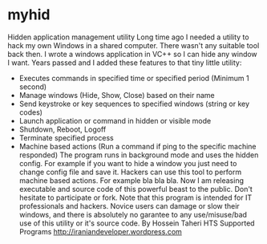 # myhid
Hidden application management utility
Long time ago I needed a utility to hack my own Windows in a shared computer. There wasn't any suitable tool back then. I wrote a windows application in VC++ so I can hide any window I want.
Years passed and I added these features to that tiny little utility:
- Executes commands in specified time or specified period (Minimum 1 second)
- Manage windows (Hide, Show, Close) based on their name
- Send keystroke or key sequences to specified windows (string or key codes)
- Launch application or command in hidden or visible mode
- Shutdown, Reboot, Logoff
- Terminate specified process
- Machine based actions (Run a command if ping to the specific machine responded)
The program runs in background mode and uses the hidden config. For example if you want to hide a window you just need to change config file and save it.
Hackers can use this tool to perform machine based actions. For example bla bla bla.
Now I am releasing executable and source code of this powerful beast to the public. Don't hesitate to participate or fork.
Note that this program is intended for IT professionals and hackers. Novice users can damage or slow their windows, and there is absolutely no garantee to any use/misuse/bad use of this utility or it's source code.
By Hossein Taheri
HTS Supported Programs
http://iraniandeveloper.wordpress.com
